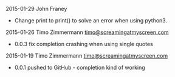 2015-01-29 John Franey

* Change print to print() to solve an error when using python3.

2015-01-26 Timo Zimmermann <timo@screamingatmyscreen.com>

* 0.0.3 fix completion crashing when using single quotes

2015-01-19 Timo Zimmermann <timo@screamingatmyscreen.com>

* 0.0.1 pushed to GitHub - completion kind of working
